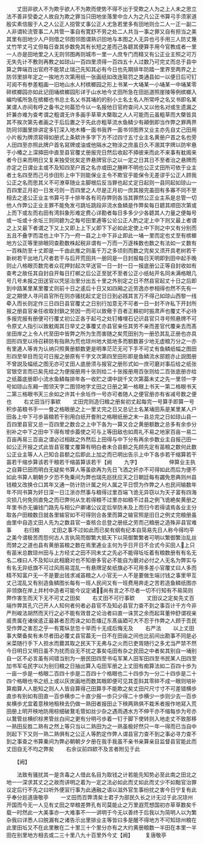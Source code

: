 <!-- { "loadSidebar": true } -->
　　丈田非欲人不为欺乎欲人不为欺而使势不得不出于受欺之人为之上人未之思立法不善非受委之人故自为欺之罪当只田地坐落里中佥人为之凡公正书算弓手须家道殷实素信服于人之人公正人搃管丈事公正人尤急若里多有田地则佥二人一正一副二人非谓轮流管事二人共管一事自有寛舒不劳之处二人共当一事之罪又自有担当之美其里有田地少人户则借之邻图邻图谓熟识田地与本图之人无异也弓手用三人防丈篾丈竹竿丈弓丈但每日查其歩数免其有长短之差而己各聼其便算手用今官教成者一里一人亦是田地里之人无则邻图再则城市一里一人庶专门而精又有公正业主照之可万无失先计不敷则再教之如琼山一百四里须得一百四五十人过数乃可完丈而总于县中算之弊端百出官府不能禁止瑞己先知其必有今日也先期排年防踏一里界至两界之上防邻里排年定之一挨地方次第用纸一张画纸如改连赃罚之类通县如一以便日后可钉可阅不有参差粗画一旧地山水人村槟榔园之形上书某一大埇某一小埇某一中埇某零碎槟榔园亦如此记田埇槟榔园形详于山水地今丈田所急在田廵道照崖陵等例槟榔入编均徭所急在槟榔也书总土名乂书其埇的的别小土名土名人所常呼之名又书即名某某谓人亦间有呼之备书之何葢恐今以一名报他日官府查问人又以他名对或生遗漏之奸兼亦难为查考谓之粗谓无许多画手草草大槩取之人人可能而云虽粗草而大槩皆具其不挨次第先者画之于后后置之于先此亦粗草流水鱼鳞少有顚倒即当作弊之罪两界防同邻圗里排讲定多钉深入地木椿一面书我界一面书邻图界又业主亦先自丈己田用小片板为牌须冩得如册式上条欵许多字下方不过四寸五寸业主名黄册户首之名也旁人田四至亦照此牌户首名冩牌或油或他隔水之物涂之庶虽日久不溷其字牌以防牢悬于小椿之上深揷田中直至县官覆丈册报完日然后收起不揷彼来而此不来事有躭阁来者今日来而明日又复来独受扰矣定界悬牌官示之以一定之日其日不至者治之悬牌而亦定之日谓业主或不及知四至户首之名亦或田之塍畔不明也公正丈田所可依于业主者土名四至而己弓歩田形上中下则能保业主令不欺官乎能保令无差谬乎公正人顾我公正之名而思其义不可潦草随业主脚根后反当罪也起丈定日起则一县同起如琼山一百四里正月初一日发弓则一百四里之人尽是正月初一庶其报完虽田有多寡不同不至相去之逺公正业主书算弓手十排年各有司存弊则各当其罪然公正业主系是总管一切他人作弊公正业主罪不能免发弓跳坵跳段非流水鱼鳞是作弊矣每日聼其顺田次第或上而下或左而右田有湾斜象形难定费心详勘者每日多多少少各聼其人力量之便每号或一坵或十余坵三则同聼为之每号田里逓等公论公正人酌之定上中下则又最上者谓之上又最下者谓之下又上又即上上下乂即下下必如此定使上中下则之中又有分别而五且不叠字而混也上中下乃一府一县之上中下非止即此一埇一里而定也丈至有槟榔地方公正等里排眼同查勘数株起税非谓有一万而一万逐株数也数之有法如一丈数有一百株防至十丈即是一千由此推之则虽千万之多顷刻而数之完矣又须开具老树若干新树若干出地几尺者若干与后开荒田共一册同是一日封报每日天明即到田中起手晚则止八格眼页数完者众花押封起次早送官一日一封一日一报底册公正等自封收如有查考之故任其自封自开每日打梆之后公正至犹不至者公正小纸帖开名同未满格眼几号几号未报之田送官以凭惩治里分出五十里之外别定之日不然县官起丈十日之后即到中路某里某里覆丈则前十日之逺后十日又如四厢之近劳逸亦参相得也然不先有一定之期使人寻问县官所在则亦骚扰起丈定日日到必践其言万不得己如琼山西黎一线牵入而长则定作三日四日县官覆丈之日别行加意无不可者一日一封不许私下开封所报之册县官亲任收取封鎻之劳因一而可以致儆于百者正頼初时振肃声也覆丈不必待多报完报有册便可行覆丈初公正各于起弓之处钉椿埋石记识县官只寻号照悬牌不可令原丈人指引以致躭阁其日举丈之事覆丈亦县官亲任其劳不亲而差官代覆亲去而髙坐田岸之上令人代至田中皆弊之所为生而害随之矣荒田别为一册恐其乱正册也亦具田形四至以待召耕防有指熟为荒也琼州地大抵地多而额数甚少地无虚粮万分之一亦有里逓人等肯为认纳只照黄册额数更是明凖茫茫无可下手不可丈有鱼鳞纸幅之图田形四至举目而见可日报之册原有千字文次第四至田形即是鱼鳞流水部题亦止説图册不曾説及幅纸之图无亦可丈田人底册须与报官之册形式如一庶可磨对事后给之纸张官银空言而已矣先给之为便报册用十张则给二十张报册用百张则给二百张底册亦给之纸葢底册即小流水鱼鳞每排年各一收贮之谓中説千文次第葢未丈之先一里领一字号如琼山东厢一图领天字二图领地字丈田之日册之第一格眼上书天一第二格眼书天二第三格眼书天三余如之许其十余坵作一号亦可者随人之便官册亦有省减号数之便也
　　右丈田当行事欵
　　丈田完则造归粮之册矣初丈起每完一号算手即算一号积歩苖粮书手一一誊之格眼册之上一里丈完之日又总记土名某埇田系是某里某人户田各上中下弓歩苖粮若干别用白纸开誊附之格眼纸册之末一县总完之日如琼山县一百四里县官又总一百四里之数合之上中下各为一算又合之黄册额数之总多有余歩分别补之中下之田中下得有增歩葢使之可与上等田敌也如周礼不易之地家百亩一易二百亩再易三百亩之谓必过相敌之外然后上田得与中下分有再余歩数业主自报己田一如公正开报之式此皆县官覆丈覆算有明白者未合县额之先顾先定有苖粮之数何此数公正业主等人人己知合县额之后即此上加之而已明出告示上中下各歩若干缩算若干苖若干缩歩算该若干粮若干缩苖算该若干【阙
　　九字】　　　　　　伸算业主执之自算巳田而明白无疑矣书算人等虽欲再为先日飞洒之奸亦不可得如此而后为便不如此书算人朝朝夕夕恐不免乗间为弊也瑞先廵抚应天之日朝廷每有蠲免恩典则州县钱粮又改换仓口其年又通一防计防计属之何人属之平日惯为作弊之人也民间输数年年不同书算为奸日深一日江浙亦然事与粮得过里百端飞诡无异窃以为天子富有四海灾损几何免则直免之而已弊何从生若得粮不过里亦如粮不过县之例飞诡絶矣黄册之年里书亦无骗钱门路先与相公户卿诸公议定后举防未及上而归今若得请焉各业主分取各户田粮数日就各里输官如不可得则合各里而算之输官照是旧日之例丈完粮册虽由里中自造丈田人先为之数县官一查核合总登之册纸之劳而己粮册之造殊非县官难事
　　右归粮
　　丈田之事不过如此而已矣有纲有纪本自简易先日人称今得均平之美今谓极苦而怨何古人言执简而御繁大抵天下以简御繁繁者可明以繁御繁治乱丝而棼之之道也县有黄册苖粮之数在焉里逓业主何为乎日开日不合式今买田人上只有苖米总数琼州田与上方经丈之田不同未丈之先必不能得坵坵着有粮数册有有名无名二様曰人不及知以此相磨对也不知册多官必不能自为磨对必付之人无名为弊实与有名无异纸旗不可过风雨易混乱一有悬牌足矣纸旗必不可用多差小官覆丈曰人多而精不知富户无一不是要出钱求减苖粮之人小官无一人不是要做生端讨钱之事里甲互丈己混乱又有别造鱼鳞图长每有一班人民间又有一班费用奔走之苦若造鱼鳞纸图亦非领旗在岸上并村中造者可能今议定诸尚有言之不尽者一切不行知有不易简则弊作害生而天下无不可丈之田矣
　　右丈田不可行事欵
　　丈田议之定矣先丈百端作弊其孔穴己开人人知何者何者必县官不及知必县官力查不到之事百计千方今非严刑峻法胡然而天行之必不能有效昔之论治者曰直一诛赏之余而起耳董仲舒谓视亲戚贵属在诸侯逺正最甚者忍而诛之如吾燔辽东髙庙廼可大不忍于作弊之人顾于吾民受作弊之害忍之乎一有寛纵怠忽十举而十无成后悔无及
　　右严法
　　以上丈田事大槩备矣有未尽者田必覆丈县官葢无一日不在田亩之间也比前间出勘事不同是必米菜随行手下人担水而爨其取之民天下无弗与之火而已吏胥随行之多尤当严禁不然今日明日又明日虽不为扰而自无不扰之事矣屯田有杂之民田之中者矣其别自一埇别自一区不必言虽有间错当别为一册民田四至书屯军某人田军田四至书民某人田四至加书军屯民字以为别归粮之日抽出算入屯田军册之上丈田有痴算法如二百四十歩为一亩一歩是一格眼二百四十歩是二百四十个格眼也二十四歩为一分二十四歩是二十四个格眼也书之纸上或以灰炭画地而数其眼即便可见其歪斜其零碎不成一眼则培补算痴算人人能知之则人人皆自算得己田算手不能欺之矣丈田尺尺寸寸不可差错横歩直歩有别如有田直一百歩横歩二十直少报一歩只少得二十歩横少一歩则少去一百歩矣横歩尤宜着意秧地租秧去仍做一熟田者报田止下秧两熟俱不栽禾者报作地冩入荒田册上明开秧地防用棕细破鵞毛管如丝少杂之遇雨遇水方不伸干亦不缩每歩为号亦以鵞管丝横织棕黒管丝白间之更有分明弓歩着一钉于脚下使转则入地走丈不致那移一熟田反胜二熟有之然上等只当以二熟田为之一熟虽极好然只一年一得而已当自中则起下下又则一熟二熟俱有之公正人等酌定作弊人谓县官力查不到之事必寻力查不到之事查之书算乗间为弊必朝朝夕夕册在我手我虽不亲书亲算亲目监督县官能此而丈田自无不均之弊矣
　　右余议前四欵不及言者附见于此






　　【阙】















　　法致有骚扰其一是贪毒之人借此名目为取钱之计若能先知势必至此南之田北之地一一深求其丈之之故而讲明之着为一定之法必如此而丈如此而丈少不如黜官治罪议定后行不先之曰听外便冝行事为此通融之语以滋外官生事纷扰之害今日宁复有此乎奉分廵道唐敬亭
　　一丈田而百弊清矣士君子为部民久长之计无过于此况琼州开国而今无一人见有丈田之举粮差弊孔有司莫能止之万里遐荒想国初亦草草数矣千载一时然此一大美事亦一大难事不一一讲明于今无以善终于后我以为简明人以为繁杂我曰详悉人曰脱漏有之诸告示出里排业主等皆曰多是醒不得地方不可知琼州粮在此里田坵又不在此里散在二十里三十个里分亦有之大约黄册粮数一半田在本里一半田在别里地方相去或二三十里八九十百里外今丈【阙】
　　复唐敬亭

